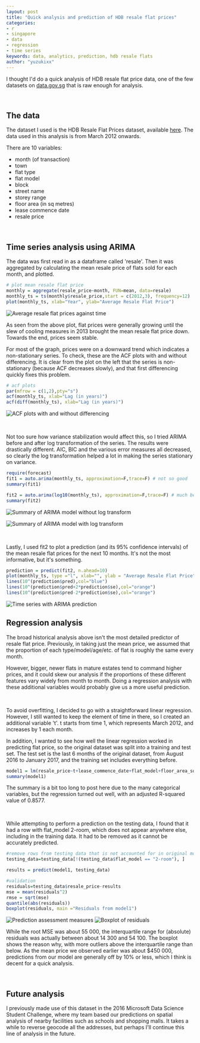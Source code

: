 ```yaml
---
layout: post
title: "Quick analysis and prediction of HDB resale flat prices"
categories: 
- r
- singapore
- data
- regression
- time series
keywords: data, analytics, prediction, hdb resale flats
author: "yuzukixx"
---
```


I thought I'd do a quick analysis of HDB resale flat price data, one of the few datasets on [data.gov.sg](https://data.gov.sg/) that is raw enough for analysis. 
<!-- more -->
<br>

## The data
The dataset I used is the HDB Resale Flat Prices dataset, available [here](https://data.gov.sg/dataset/resale-flat-prices). The data used in this analysis is from March 2012 onwards.

There are 10 variables:

- month (of transaction)
- town
- flat type
- flat model
- block 
- street name 
- storey range 
- floor area (in sq metres)
- lease commence date 
- resale price

<br>

## Time series analysis using ARIMA
The data was first read in as a dataframe called 'resale'. Then it was aggregated by calculating the mean resale price of flats sold for each month, and plotted.

```r
# plot mean resale flat price
monthly = aggregate(resale_price~month, FUN=mean, data=resale)
monthly_ts = ts(monthly$resale_price,start = c(2012,3), frequency=12)
plot(monthly_ts, xlab="Year", ylab="Average Resale Flat Price")
``` 
![Average resale flat prices against time](../../../../assets/images/23022017_Rplot1.png)

As seen from the above plot, flat prices were generally growing until the slew of cooling measures in 2013 brought the mean resale flat price down. Towards the end, prices seem stable.

For most of the graph, prices were on a downward trend which indicates a non-stationary series. To check, these are the ACF plots with and without differencing. It is clear from the plot on the left that the series is non-stationary (because ACF decreases slowly), and that first differencing quickly fixes this problem.
```r
# acf plots
par(mfrow = c(1,2),pty="s")
acf(monthly_ts, xlab="Lag (in years)")
acf(diff(monthly_ts), xlab="Lag (in years)")
```
![ACF plots with and without differencing](../../../../assets/images/23022017_Rplot2.png)

<br>

Not too sure how variance stabilization would affect this, so I tried ARIMA before and after log transformation of the series. The results were drastically different. AIC, BIC and the various error measures all decreased, so clearly the log transformation helped a lot in making the series stationary on variance.

```r
require(forecast)
fit1 = auto.arima(monthly_ts, approximation=F,trace=F) # not so good
summary(fit1)

fit2 = auto.arima(log10(monthly_ts), approximation=F,trace=F) # much better
summary(fit2)
```
![Summary of ARIMA model without log transform](../../../../assets/images/23022017_fit1.png)

![Summary of ARIMA model with log transform](../../../../assets/images/23022017_fit2.png)

<br>

Lastly, I used fit2 to plot a prediction (and its 95% confidence intervals) of the mean resale flat prices for the next 10 months. It's not the most informative, but it's something.

```r
prediction = predict(fit2, n.ahead=10)
plot(monthly_ts, type ="l", xlab="", ylab = "Average Resale Flat Price", xlim = c(2012,2018), ylim = c(400000,500000), main="ARIMA prediction")
lines(10^(prediction$pred),col="blue")
lines(10^(prediction$pred+2*prediction$se),col="orange")
lines(10^(prediction$pred-2*prediction$se),col="orange")
```
![Time series with ARIMA prediction](../../../../assets/images/23022017_Rplot3.png)


## Regression analysis
The broad historical analysis above isn't the most detailed predictor of resale flat price. Previously, in taking just the mean price, we assumed that the proportion of each type/model/age/etc. of flat is roughly the same every month. 

However, bigger, newer flats in mature estates tend to command higher prices, and it could skew our analysis if the proportions of these different features vary widely from month to month. Doing a regression analysis with these additional variables would probably give us a more useful prediction. 

<br>

To avoid overfitting, I decided to go with a straightforward linear regression. However, I still wanted to keep the element of time in there, so I created an additional variable 't'. t starts from time 1, which represents March 2012, and increases by 1 each month. 

In addition, I wanted to see how well the linear regression worked in predicting flat price, so the original dataset was split into a training and test set. The test set is the last 6 months of the original dataset, from August 2016 to January 2017, and the training set includes everything before.

```r
model1 = lm(resale_price~t+lease_commence_date+flat_model+floor_area_sqm+storey_range+flat_type+town, data=training_data)
summary(model1)
```
The summary is a bit too long to post here due to the many categorical variables, but the regression turned out well, with an adjusted R-squared value of 0.8577.

<br>

While attempting to perform a prediction on the testing data, I found that it had a row with flat_model 2-room, which does not appear anywhere else, including in the training data. It had to be removed as it cannot be accurately predicted.

```r
#remove rows from testing data that is not accounted for in original model
testing_data=testing_data[!(testing_data$flat_model == "2-room"), ]

results = predict(model1, testing_data)

#validation
residuals=testing_data$resale_price-results
mse = mean(residuals^2)
rmse = sqrt(mse)
quantile(abs(residuals))
boxplot(residuals, main ="Residuals from model1")
```
![Prediction assessment measures](../../../../assets/images/23022017_model1.png)
![Boxplot of residuals](../../../../assets/images/23022017_Rplot4.png)

While the root MSE was about 55 000, the interquartile range for (absolute) residuals was actually between about 14 300 and 54 100. The boxplot shows the reason why, with more outliers above the interquartile range than below. As the mean price we observed earlier was about $450 000, predictions from our model are generally off by 10% or less, which I think is decent for a quick analysis.

<br>

## Future analysis
I previously made use of this dataset in the 2016 Microsoft Data Science Student Challenge, where my team based our predictions on spatial analysis of nearby facilities such as schools and shopping malls. It takes a while to reverse geocode all the addresses, but perhaps I'll continue this line of analysis in the future.
